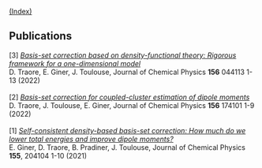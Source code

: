 [(Index)](https://dtraore97.github.io/)

## Publications
[3] [*Basis-set correction based on density-functional theory: Rigorous framework for a one-dimensional model*](https://dtraore97.github.io/TraGinTou-JCP-22.pdf)
\
D. Traore, E. Giner, J. Toulouse, Journal of Chemical Physics **156** 044113 1-13 (2022)
\
\
[2] [*Basis-set correction for coupled-cluster estimation of dipole moments*](https://dtraore97.github.io/TraTouGin-JCP-22.pdf)
\
D. Traore, J. Toulouse, E. Giner, Journal of Chemical Physics **156** 174101 1-9 (2022)
\
\
[1] [*Self-consistent density-based basis-set correction: How much do we lower total energies and improve dipole moments?*](https://dtraore97.github.io/GinTraPraTou-JCP-21.pdf)
\
E. Giner, D. Traore, B. Pradiner, J. Toulouse, Journal of Chemical Physics **155**, 204104 1-10 (2021)
